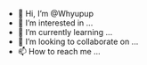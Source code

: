- 👋 Hi, I’m @Whyupup
- 👀 I’m interested in ...
- 🌱 I’m currently learning ...
- 💞️ I’m looking to collaborate on ...
- 📫 How to reach me ...

<!---
Whyupup/Whyupup is a ✨ special ✨ repository because its `README.md` (this file) appears on your GitHub profile.
You can click the Preview link to take a look at your changes.
--->
